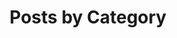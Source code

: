 ---
permalink: /wiki/posts/list/categories
title: "Posts by Category"
layout: categories
redirect_from:
  - /Categories
---